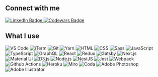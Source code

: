 
## Connect with me

<div id="connect">
  <a href="https://www.linkedin.com/in/mitkoarsov/L">
    <img src="https://img.shields.io/badge/LinkedIn-blue?style=for-the-badge&logo=linkedin&logoColor=white" alt="LinkedIn Badge"/>
  </a>
  <a href="https://www.codewars.com/users/mitkoarsov">
    <img src="https://img.shields.io/badge/Codewars-red?style=for-the-badge&logo=codewars&logoColor=white" alt="Codewars Badge"/>
  </a>
</div>

## What I use

<div id="technologies">
  <img alt="VS Code" src="https://img.shields.io/badge/VS_Code-0078d7?style=flat-square&logo=visualstudio&logoColor=white" />
  <img alt="iTerm" src="https://img.shields.io/badge/iTerm2-202b2d?style=flat-square&logo=iterm2&iterm2=white" />
  <img alt="Git" src="https://img.shields.io/badge/Git-F1502F?style=flat-square&logo=git&logoColor=white" />
  <img alt="Yarn" src="https://img.shields.io/badge/Yarn-368fb9?style=flat-square&logo=yarn&logoColor=white" />
  
  <img alt="HTML" src="https://img.shields.io/badge/HTML-e34c26?style=flat-square&logo=html5&logoColor=white" />
  <img alt="CSS" src="https://img.shields.io/badge/CSS-264de4?style=flat-square&logo=css3&logoColor=white" />
  <img alt="Sass" src="https://img.shields.io/badge/Sass-cc6699?style=flat-square&logo=sass&logoColor=white" />
  <img alt="JavaScript" src="https://img.shields.io/badge/JavaScript-F0DB4F?style=flat-square&logo=javascript&logoColor=black" />
  <img alt="TypeScript" src="https://img.shields.io/badge/TypeScript-007acc?style=flat-square&logo=typescript&logoColor=white" />
  <img alt="GraphQL" src="https://img.shields.io/badge/GraphQL-e535ab?style=flat-square&logo=graphql&logoColor=white" />
  
  <img alt="React" src="https://img.shields.io/badge/React-292c33?style=flat-square&logo=react&logoColor=61DBFB" />
  <img alt="Redux" src="https://img.shields.io/badge/Redux-white?style=flat-square&logo=redux&logoColor=764abc" />
  <img alt="Gatsby" src="https://img.shields.io/badge/Gatsby-663399?style=flat-square&logo=gatsby&logoColor=white" />
  <img alt="Next.js" src="https://img.shields.io/badge/Next.js-white?style=flat-square&logo=nextdotjs&logoColor=black" />
  
  <img alt="Material UI" src="https://img.shields.io/badge/Material_UI-0083d1?style=flat-square&logo=mui&logoColor=white" />
  <img alt="D3.js" src="https://img.shields.io/badge/D3.js-f99f3f?style=flat-square&logo=d3dotjs&logoColor=white" />
  
  
  <img alt="Node.js" src="https://img.shields.io/badge/Node.js-3c873a?style=flat-square&logo=nodedotjs&logoColor=white" />
  <img alt="NestJS" src="https://img.shields.io/badge/NestJS-e0234e?style=flat-square&logo=nestjs&logoColor=black" />
  
  <img alt="Jest" src="https://img.shields.io/badge/Jest-a53b4e?style=flat-square&logo=jest&logoColor=white" />
  
  <img alt="Webpack" src="https://img.shields.io/badge/Webpack-white?style=flat-square&logo=webpack&logoColor=8ED5FA" />
  <img alt="Github Actions" src="https://img.shields.io/badge/Github_Actions-2c81fe?style=flat-square&logo=githubactions&logoColor=white" />
  <img alt="Heroku" src="https://img.shields.io/badge/Heroku-6762A6?style=flat-square&logo=heroku&logoColor=white" />
  
  <img alt="Miro" src="https://img.shields.io/badge/Miro-ffd030?style=flat-square&logo=miro&logoColor=050038" />
  <img alt="Coda" src="https://img.shields.io/badge/Coda-black?style=flat-square&logo=coda&logoColor=ee5a2a" />
  
  <img alt="Adobe Photoshop" src="https://img.shields.io/badge/Adobe_Photoshop-18152E?style=flat-square&logo=adobephotoshop&logoColor=4FCCFE" />
  <img alt="Adobe Illustrator" src="https://img.shields.io/badge/Adobe_Illustrator-0e0c14?style=flat-square&logo=githubactions&logoColor=f8a829" />
</div>



